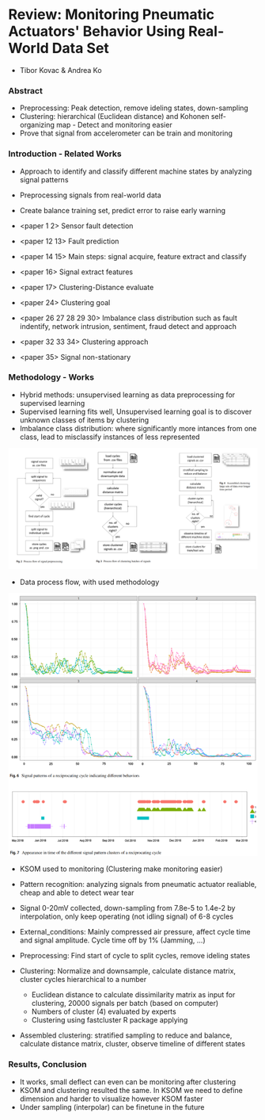 # Review: Monitoring Pneumatic Actuators' Behavior Using Real-World Data Set
- Tibor Kovac & Andrea Ko

### Abstract
- Preprocessing: Peak detection, remove ideling states, down-sampling
- Clustering: hierarchical (Euclidean distance) and Kohonen self-organizing map - Detect and monitoring easier
- Prove that signal from accelerometer can be train and monitoring

### Introduction - Related Works
- Approach to identify and classify different machine states by analyzing signal patterns
- Preprocessing signals from real-world data
- Create balance training set, predict error to raise early warning

- <paper 1 2> Sensor fault detection
- <paper 12 13> Fault prediction
- <paper 14 15> Main steps: signal acquire, feature extract and classify
- <paper 16> Signal extract features
- <paper 17> Clustering-Distance evaluate
- <paper 24> Clustering goal
- <paper 26 27 28 29 30> Imbalance class distribution such as fault indentify, network intrusion, sentiment, fraud detect and approach
- <paper 32 33 34> Clustering approach
- <paper 35> Signal non-stationary

### Methodology - Works
- Hybrid methods: unsupervised learning as data preprocessing for supervised learning
- Supervised learning fits well, Unsupervised learning goal is to discover unknown classes of items by clustering
- Imbalance class distribution: where significantly more intances from one class, lead to misclassify instances of less represented

![Process Flow](images/KovacKoProcessFlow.png)

- Data process flow, with used methodology

![Clusters](images/KovacKoClusters.png)

- KSOM used to monitoring (Clustering make monitoring easier)

- Pattern recognition: analyzing signals from pneumatic actuator realiable, cheap and able to detect wear tear
- Signal 0-20mV collected, down-sampling from 7.8e-5 to 1.4e-2 by interpolation, only keep operating (not idling signal) of 6-8 cycles
- External_conditions: Mainly compressed air pressure, affect cycle time and signal amplitude. Cycle time off by 1% (Jamming, ...)

- Preprocessing: Find start of cycle to split cycles, remove ideling states
- Clustering: Normalize and downsample, calculate distance matrix, cluster cycles hierarchical to a number
    - Euclidean distance to calculate dissimilarity matrix as input for clustering, 20000 signals per batch (based on computer)
    - Numbers of cluster (4) evaluated by experts
    - Clustering using fastcluster R package applying
- Assembled clustering: stratified sampling to reduce and balance, calculate distance matrix, cluster, observe timeline of different states

### Results, Conclusion
- It works, small deflect can even can be monitoring after clustering
- KSOM and clustering resulted the same. In KSOM we need to define dimension and harder to visualize however KSOM faster
- Under sampling (interpolar) can be finetune in the future